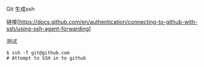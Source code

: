 Git 生成ssh

链接[https://docs.github.com/en/authentication/connecting-to-github-with-ssh/using-ssh-agent-forwarding]



测试

```shell
$ ssh -T git@github.com
# Attempt to SSH in to github
```